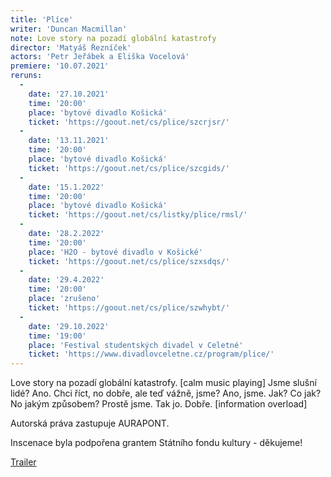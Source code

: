 ```yaml
---
title: 'Plíce'
writer: 'Duncan Macmillan'
note: Love story na pozadí globální katastrofy
director: 'Matyáš Řezníček'
actors: 'Petr Jeřábek a Eliška Vocelová'
premiere: '10.07.2021'
reruns:
  -
    date: '27.10.2021'
    time: '20:00'
    place: 'bytové divadlo Košická'
    ticket: 'https://goout.net/cs/plice/szcrjsr/'
  -
    date: '13.11.2021'
    time: '20:00'
    place: 'bytové divadlo Košická'
    ticket: 'https://goout.net/cs/plice/szcgids/'
  -  
    date: '15.1.2022'
    time: '20:00'
    place: 'bytové divadlo Košická'
    ticket: 'https://goout.net/cs/listky/plice/rmsl/'
  -
    date: '28.2.2022'
    time: '20:00'
    place: 'H2O - bytové divadlo v Košické'
    ticket: 'https://goout.net/cs/plice/szxsdqs/'
  -  
    date: '29.4.2022'
    time: '20:00'
    place: 'zrušeno'
    ticket: 'https://goout.net/cs/plice/szwhybt/'
  -  
    date: '29.10.2022'
    time: '19:00'
    place: 'Festival studentských divadel v Celetné'
    ticket: 'https://www.divadlovceletne.cz/program/plice/'
---
```

Love story na pozadí globální katastrofy. [calm music playing] Jsme slušní lidé? Ano. Chci říct, no dobře, ale teď vážně, jsme? Ano, jsme. Jak? Co jak? No jakým způsobem? Prostě jsme. Tak jo. Dobře. [information overload]

Autorská práva zastupuje AURAPONT.

Inscenace byla podpořena grantem Státního fondu kultury - děkujeme!

[Trailer](https://www.youtube.com/watch?v=BIq7L9289kk)
